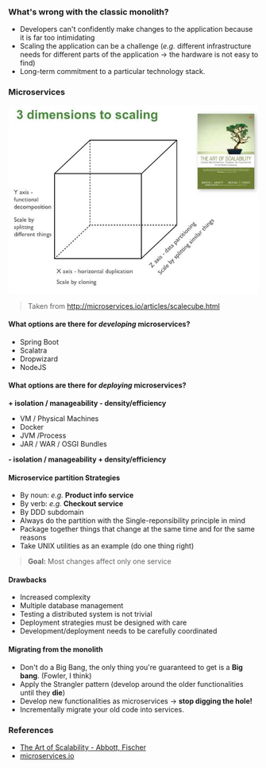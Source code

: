 ### What's wrong with the classic monolith?

* Developers can't confidently make changes to the application because it is far too intimidating
* Scaling the application can be a challenge (*e.g.* different infrastructure needs for different parts of the application -> the hardware is not easy to find)
* Long-term commitment to a particular technology stack.

### Microservices

![Scale cube](img/scale-cube.jpg "Scale Cube")
> Taken from http://microservices.io/articles/scalecube.html

#### What options are there for *developing* microservices?

* Spring Boot
* Scalatra
* Dropwizard
* NodeJS

#### What options are there for *deploying* microservices?

**+ isolation / manageability - density/efficiency**

* VM / Physical Machines
* Docker
* JVM /Process
* JAR / WAR / OSGI Bundles

**- isolation / manageability + density/efficiency**

#### Microservice partition Strategies

* By noun: *e.g.* **Product info service**
* By verb: *e.g.* **Checkout service**
* By DDD subdomain
* Always do the partition with the Single-reponsibility principle in mind
* Package together things that change at the same time and for the same reasons
* Take UNIX utilities as an example (do one thing right)

> **Goal:** Most changes affect only one service

#### Drawbacks

* Increased complexity
* Multiple database management
* Testing a distributed system is not trivial
* Deployment strategies must be designed with care
* Development/deployment needs to be carefully coordinated

#### Migrating from the monolith

* Don't do a Big Bang, the only thing you're guaranteed to get is a **Big bang**. (Fowler, I think)
* Apply the Strangler pattern (develop around the older functionalities until they **die**)
* Develop new functionalities as microservices -> **stop digging the hole!**
* Incrementally migrate your old code into services.

### References
* [The Art of Scalability - Abbott, Fischer](http://www.amazon.com/The-Art-Scalability-Architecture-Organizations/dp/0137030428)
* [microservices.io](http://microservices.io)
